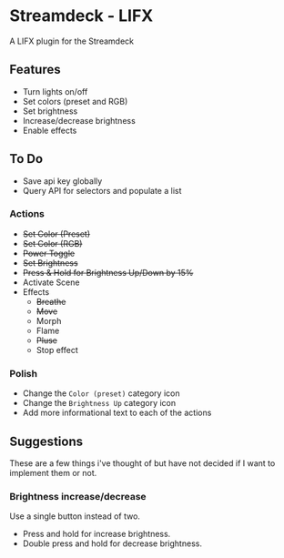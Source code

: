 # Streamdeck - LIFX

A LIFX plugin for the Streamdeck

## Features

* Turn lights on/off
* Set colors (preset and RGB)
* Set brightness
* Increase/decrease brightness
* Enable effects

## To Do

* Save api key globally
* Query API for selectors and populate a list

### Actions

* ~~Set Color (Preset)~~
* ~~Set Color (RGB)~~
* ~~Power Toggle~~
* ~~Set Brightness~~
* ~~Press & Hold for Brightness Up/Down by 15%~~
* Activate Scene
* Effects
  * ~~Breathe~~
  * ~~Move~~
  * Morph
  * Flame
  * ~~Pluse~~
  * Stop effect

### Polish

* Change the `Color (preset)` category icon
* Change the `Brightness Up` category icon
* Add more informational text to each of the actions

## Suggestions

These are a few things i've thought of but have not decided if I want to implement them or not.

### Brightness increase/decrease

Use a single button instead of two.

* Press and hold for increase brightness.
* Double press and hold for decrease brightness.
